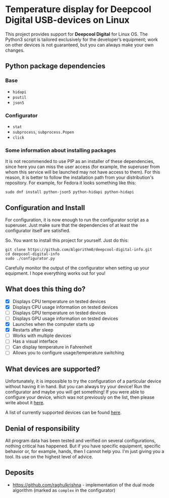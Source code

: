 # Temperature display for Deepcool Digital USB-devices on Linux
This project provides support for **Deepcool Digital** for Linux OS. The Python3 script is tailored
exclusively for the developer’s equipment;
work on other devices is not guaranteed, but you can always make your own changes.

## Python package dependencies

### Base
- `hidapi`
- `psutil`
- `json5`

### Configurator
- `stat`
- `subprocess`, `subprocess.Popen`
- `click`

### Some information about installing packages
It is not recommended to use PIP as an installer of these dependencies, since here you can miss the user access
(for example, the superuser from whom this service will be launched may not have access to them).
For this reason, it is better to follow the installation path from your distribution's repository. For example,
for Fedora it looks something like this:
~~~shell
sudo dnf install python-json5 python-hidapi python-hidapi
~~~

## Configuration and Install
For configuration, it is now enough to run the configurator script as a superuser. Just make sure that the dependencies
of at least the configurator itself are satisfied.

So. You want to install this project for yourself. Just do this:
~~~shell
git clone https://github.com/Algorithm0/deepcool-digital-info.git
cd deepcool-digital-info
sudo ./configurator.py
~~~
Carefully monitor the output of the configurator when setting up your equipment. I hope everything works out for you!

## What does this thing do?
- [x] Displays CPU temperature on tested devices
- [x] Displays CPU usage information on tested devices
- [ ] Displays GPU temperature on tested devices
- [ ] Displays GPU usage information on tested devices
- [x] Launches when the computer starts up
- [x] Restarts after sleep
- [ ] Works with multiple devices
- [ ] Has a visual interface
- [ ] Can display temperature in Fahrenheit
- [ ] Allows you to configure usage/temperature switching

## What devices are supported?
Unfortunately, it is impossible to try the configuration of a particular device without having it in hand. 
But you can always try your device! Run the configurator and maybe you will get something!
If you were able to configure your device, which was not previously on the list, then please write about it 
[here](https://github.com/Algorithm0/deepcool-digital-info/issues/2).

A list of currently supported devices can be found [here](devices.json5).

## Denial of responsibility
All program data has been tested and verified on several configurations, nothing critical has happened. 
But if you have specific equipment, specific behavior or, for example, hands, then I cannot help you.
I'm just giving you a tool. Its use on the highest level of advice.

## Deposits
 - https://github.com/raghulkrishna - implementation of the dual mode algorithm 
(marked as `complex` in the configurator)